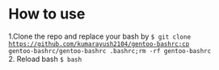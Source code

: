 # How to use

1.Clone the repo and replace your bash by <code>$ git clone https://github.com/kumarayush2104/gentoo-bashrc;cp gentoo-bashrc/gentoo-bashrc .bashrc;rm -rf gentoo-bashrc</code> <br>
2. Reload bash <code>$ bash</code>
